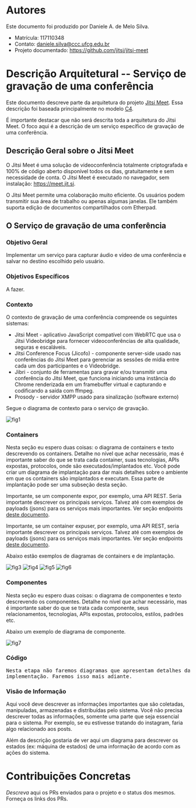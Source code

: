 # Autores

Este documento foi produzido por Daniele A. de Melo Silva.

- Matrícula: 117110348
- Contato: daniele.silva@ccc.ufcg.edu.br
- Projeto documentado: https://github.com/jitsi/jitsi-meet

# Descrição Arquitetural -- Serviço de gravação de uma conferência

Este documento descreve parte da arquitetura do projeto [Jitsi Meet](https://github.com/jitsi/jitsi-meet). Essa descrição foi baseada principalmente no modelo [C4](https://c4model.com/).

É importante destacar que não será descrita toda a arquitetura do Jitsi Meet. O foco aqui é a descrição de um serviço específico de gravação de uma conferência.

## Descrição Geral sobre o Jitsi Meet

O Jitsi Meet é uma solução de videoconferência totalmente criptografada e 100% de código aberto disponível todos os dias, gratuitamente e sem necessidade de conta. O Jitsi Meet é executado no navegador, sem instalação: https://meet.jit.si.

O Jitsi Meet permite uma colaboração muito eficiente. Os usuários podem transmitir sua área de trabalho ou apenas algumas janelas. Ele também suporta edição de documentos compartilhados com Etherpad.

## O Serviço de gravação de uma conferência

### Objetivo Geral

Implementar um serviço para capturar áudio e vídeo de uma conferência e salvar no destino escolhido pelo usuário.

### Objetivos Específicos

A fazer.

### Contexto

O contexto de gravação de uma conferência compreende os seguintes sistemas:

- Jitsi Meet - aplicativo JavaScript compatível com WebRTC que usa o Jitsi Videobridge para fornecer videoconferências ​​de alta qualidade, seguras e escaláveis.
- Jitsi Conference Focus (Jicofo) - componente server-side usado nas conferências do Jitsi Meet para gerenciar as sessões de mídia entre cada um dos participantes e o Videobridge.
- Jibri - conjunto de ferramentas para gravar e/ou transmitir uma conferência do Jitsi Meet, que funciona iniciando uma instância do Chrome renderizada em um framebuffer virtual e capturando e codificando a saída com ffmpeg.
- Prosody - servidor XMPP usado para sinalização (software externo)

Segue o diagrama de contexto para o serviço de gravação.

![fig1](context.png)

### Containers

Nesta seção eu espero duas coisas: o diagrama de containers e texto descrevendo os containers. Detalhe no nível que achar necessário, mas é importante saber do que se trata cada container, suas tecnologias, APIs expostas, protocolos, onde são executados/implantados etc. Você pode criar um diagrama de implantação para dar mais detalhes sobre o ambiente em que os containers são implantados e executam. Essa parte de implantação pode ser uma subseção desta seção.

Importante, se um componente expor, por exemplo, uma API REST. Seria importante descrever os principais serviços. Talvez até com exemplos de payloads (jsons) para os serviços mais importantes. Ver seção endpoints [deste documento](https://docs.google.com/document/d/1OGPN7crENY5u9AiR_AE7Cb9rT92T-U-YppZL0m4TT2s/edit?usp=sharing).

Importante, se um container expuser, por exemplo, uma API REST, seria importante descrever os principais serviços. Talvez até com exemplos de payloads (jsons) para os serviços mais importantes. Ver seção endpoints [deste documento](https://docs.google.com/document/d/1OGPN7crENY5u9AiR_AE7Cb9rT92T-U-YppZL0m4TT2s/edit?usp=sharing).

Abaixo estão exemplos de diagramas de containers e de implantação.

![fig3](c4-containers.png)
![fig4](parlametria-container.png)
![fig5](c4-implantacao.png)
![fig6](parlametria-implantacao.png)

### Componentes

Nesta seção eu espero duas coisas: o diagrama de componentes e texto descrevendo os componentes. Detalhe no nível que achar necessário, mas é importante saber do que se trata cada componente, seus relacionamentos, tecnologias, APIs expostas, protocolos, estilos, padrões etc.

Abaixo um exemplo de diagrama de componente.

![fig7](c4-componentes.png)

### Código

<pre>
Nesta etapa não faremos diagramas que apresentam detalhes da
implementação. Faremos isso mais adiante.
</pre>

### Visão de Informação

Aqui você deve descrever as informações importantes que são coletadas, manipuladas, armazenadas e distribuídas pelo sistema. Você não precisa descrever todas as informações, somente uma parte que seja essencial para o sistema. Por exemplo, se eu estivesse tratando do instagram, faria algo relacionado aos posts.

Além da descrição gostaria de ver aqui um diagrama para descrever os estados (ex: máquina de estados) de uma informação de acordo com as ações do sistema.

# Contribuições Concretas

_Descreva_ aqui os PRs enviados para o projeto e o status dos mesmos. Forneça os links dos PRs.
